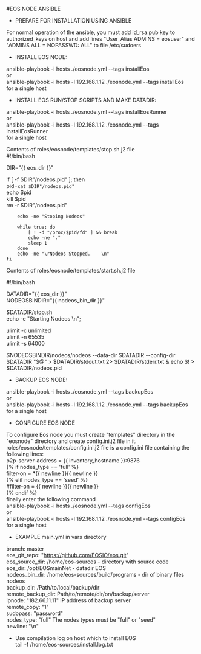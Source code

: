 #EOS NODE ANSIBLE  
- PREPARE FOR INSTALLATION USING ANSIBLE  

For normal operation of the ansible, you must add id_rsa.pub key to authorized_keys on host and add lines "User_Alias  ADMINS = eosuser" and "ADMINS  ALL = NOPASSWD: ALL" to file /etc/sudoers  

- INSTALL EOS NODE:

ansible-playbook -i hosts  ./eosnode.yml  --tags installEos  
or  
ansible-playbook -i hosts -l 192.168.1.12 ./eosnode.yml  --tags installEos  
for a single host  

- INSTALL EOS RUN/STOP SCRIPTS AND MAKE DATADIR:

ansible-playbook -i hosts  ./eosnode.yml  --tags installEosRunner  
or  
ansible-playbook -i hosts -l 192.168.1.12 ./eosnode.yml  --tags installEosRunner  
for a single host  

Contents of roles/eosnode/templates/stop.sh.j2 file  
#!/bin/bash  

DIR="{{ eos_dir }}"  


 if [ -f $DIR"/nodeos.pid" ]; then  
        pid=`cat $DIR"/nodeos.pid"`  
        echo $pid  
        kill $pid  
        rm -r $DIR"/nodeos.pid"  

        echo -ne "Stoping Nodeos"  

        while true; do  
            [ ! -d "/proc/$pid/fd" ] && break  
            echo -ne "."  
            sleep 1  
        done  
        echo -ne "\rNodeos Stopped.    \n"  
    fi  

Contents of roles/eosnode/templates/start.sh.j2 file  

#!/bin/bash  

DATADIR="{{ eos_dir }}"  
NODEOSBINDIR="{{ nodeos_bin_dir }}"  


$DATADIR/stop.sh  
echo -e "Starting Nodeos \n";  

ulimit -c unlimited  
ulimit -n 65535  
ulimit -s 64000  

$NODEOSBINDIR/nodeos/nodeos --data-dir $DATADIR --config-dir $DATADIR "$@" > $DATADIR/stdout.txt 2> $DATADIR/stderr.txt &  echo $! > $DATADIR/nodeos.pid  
 

- BACKUP EOS NODE:  

ansible-playbook -i hosts  ./eosnode.yml  --tags backupEos  
or  
ansible-playbook -i hosts -l 192.168.1.12 ./eosnode.yml  --tags backupEos  
for a single host  

- CONFIGURE EOS NODE

To configure Eos node you must create "templates" directory in the "eosnode" directory and create config.ini.j2 file in it.  
roles/eosnode/templates/config.ini.j2 file is a config.ini file containing the following lines:   
p2p-server-address = {{ inventory_hostname }}:9876   
{% if nodes_type == 'full' %}  
    filter-on = *{{ newline }}{{ newline }}  
{% elif nodes_type == 'seed' %}  
    #filter-on = {{ newline }}{{ newline }}  
{% endif %}   
finally enter the following command  
ansible-playbook -i hosts  ./eosnode.yml  --tags configEos  
or  
ansible-playbook -i hosts -l 192.168.1.12 ./eosnode.yml  --tags configEos  
for a single host  

- EXAMPLE main.yml in vars directory

branch: master  
eos_git_repo: "https://github.com/EOSIO/eos.git"  
eos_source_dir: /home/eos-sources   -  directory with source code  
eos_dir: /opt/EOSmainNet    - datadir EOS  
nodeos_bin_dir: /home/eos-sources/build/programs  -  dir of binary files nodeos  
backup_dir: /Path/to/local/backup/dir  
remote_backup_dir: Path/to/remote/dir/on/backup/server  
ipnode: "182.66.11.11" IP address of backup server  
remote_copy: "1"  
sudopass: "password"  
nodes_type: "full"  The nodes types must be "full" or "seed"  
newline: "\n"  


- Use compilation log on host which to install EOS  
tail -f /home/eos-sources/install.log.txt   
